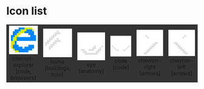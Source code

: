 # Icon list

<table>
	<tbody>
		<tr>
			<td align="center" bgcolor="#333"><img src="./png-150/internet-explorer.png" width="100px"/><br/><span>internet-explorer</span><br/><span>[code, browsers]</span></td>
			<td align="center" bgcolor="#333"><img src="./png-150/home.png" width="100px"/><br/><span>home</span><br/><span>[buildings, toto]</span></td>
			<td align="center" bgcolor="#333"><img src="./png-150/eye.png" width="100px"/><br/><span>eye</span><br/><span>[anatomy]</span></td>
			<td align="center" bgcolor="#333"><img src="./png-150/code.png" width="100px"/><br/><span>code</span><br/><span>[code]</span></td>
			<td align="center" bgcolor="#333"><img src="./png-150/chevron-right.png" width="100px"/><br/><span>chevron-right</span><br/><span>[arrows]</span></td>
			<td align="center" bgcolor="#333"><img src="./png-150/chevron-left.png" width="100px"/><br/><span>chevron-left</span><br/><span>[arrows]</span></td>
	</tbody>
</table>
